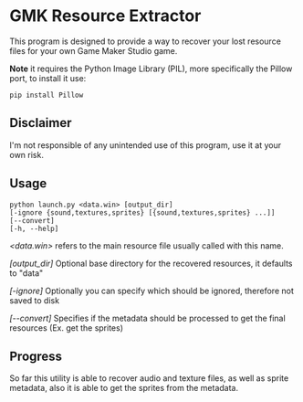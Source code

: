 GMK Resource Extractor
====
This program is designed to provide a way to recover your lost resource files for your own Game Maker Studio game.

**Note** it requires the Python Image Library (PIL), more specifically the Pillow port, to install it use:

	pip install Pillow 

Disclaimer
----
I'm not responsible of any unintended use of this program, use it at your own risk.

Usage
----
	python launch.py <data.win> [output_dir]
	[-ignore {sound,textures,sprites} [{sound,textures,sprites} ...]]
	[--convert]
	[-h, --help]

*&lt;data.win&gt;* refers to the main resource file usually called with this name.


*[output_dir]* Optional base directory for the recovered resources, it defaults to "data"


*[-ignore]* Optionally you can specify which should be ignored, therefore not saved to disk

*[--convert]* Specifies if the metadata should be processed to get the final resources (Ex. get the sprites)

Progress
----
So far this utility is able to recover audio and texture files, as well as sprite metadata, also it is able to get the sprites from the metadata.
